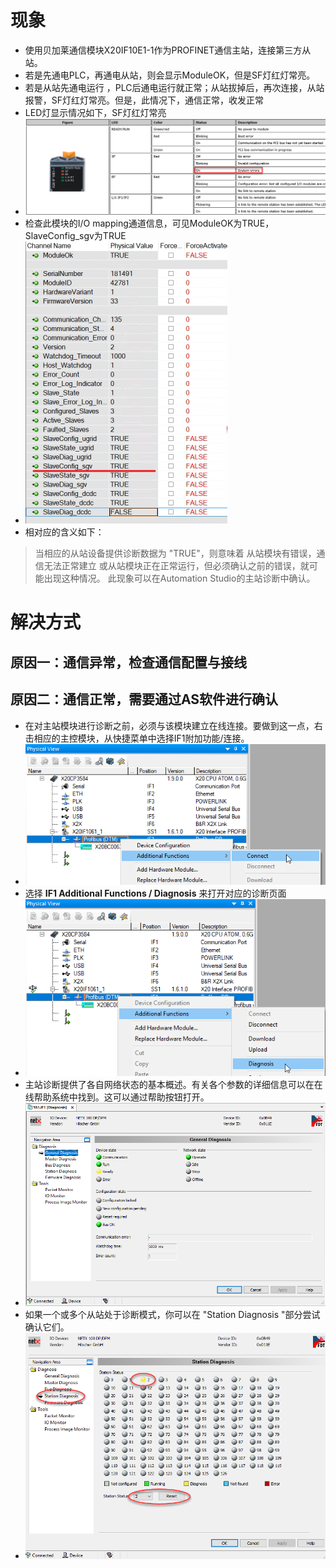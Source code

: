 # 现象
- 使用贝加莱通信模块X20IF10E1-1作为PROFINET通信主站，连接第三方从站。
- 若是先通电PLC，再通电从站，则会显示ModuleOK，但是SF灯红灯常亮。
- 若是从站先通电运行 ，PLC后通电运行就正常；从站拔掉后，再次连接，从站报警，SF灯红灯常亮。但是，此情况下，通信正常，收发正常
- LED灯显示情况如下，SF灯红灯常亮
- ![](FILES/030使用PROFINET通信X20IF10E1-1模块SF灯红灯常亮/image-20230215152541341.png)
- 检查此模块的I/O mapping通道信息，可见ModuleOK为TRUE，SlaveConfig_sgv为TRUE
- ![](FILES/030使用PROFINET通信X20IF10E1-1模块SF灯红灯常亮/image-20230215152521967.png)
- 相对应的含义如下：

>当相应的从站设备提供诊断数据为 "TRUE"，则意味着
>    从站模块有错误，通信无法正常建立
>    或从站模块正在正常运行，但必须确认之前的错误，就可能出现这种情况。
> 此现象可以在Automation Studio的主站诊断中确认。

# 解决方式
## 原因一：通信异常，检查通信配置与接线
## 原因二：通信正常，需要通过AS软件进行确认
- 在对主站模块进行诊断之前，必须与该模块建立在线连接。要做到这一点，右击相应的主控模块，从快捷菜单中选择IF1附加功能/连接。
- ![](FILES/030使用PROFINET通信X20IF10E1-1模块SF灯红灯常亮/image-20230215153317012.png)
- 选择 **IF1 Additional Functions / Diagnosis** 来打开对应的诊断页面
- ![](FILES/030使用PROFINET通信X20IF10E1-1模块SF灯红灯常亮/image-20230215153401905.png)
- 主站诊断提供了各自网络状态的基本概述。有关各个参数的详细信息可以在在线帮助系统中找到。这可以通过帮助按钮打开。
- ![](FILES/030使用PROFINET通信X20IF10E1-1模块SF灯红灯常亮/image-20230215153451119.png)
- 如果一个或多个从站处于诊断模式，你可以在 "Station Diagnosis "部分尝试确认它们。
- ![](FILES/030使用PROFINET通信X20IF10E1-1模块SF灯红灯常亮/image-20230215153552465.png)